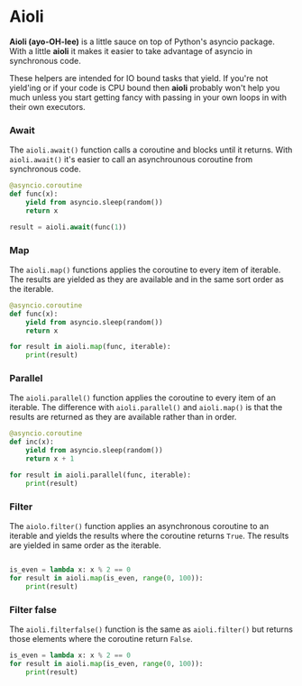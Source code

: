 # Aioli

**Aioli (ayo-OH-lee)** is a little sauce on top of Python's asyncio package.  With a
little **aioli** it makes it easier to take advantage of asyncio in synchronous code.

These helpers are intended for IO bound tasks that yield.  If you're not
yield'ing or if your code is CPU bound then **aioli** probably won't help you
much unless you start getting fancy with passing in your own loops in with their
own executors.

### Await

The `aioli.await()` function calls a coroutine and blocks until it returns. With
`aioli.await()` it's easier to call an asynchrounous coroutine from synchronous
code.

```python
@asyncio.coroutine
def func(x):
    yield from asyncio.sleep(random())
    return x

result = aioli.await(func(1))
```

### Map

The `aioli.map()` functions applies the coroutine to every item of iterable. The
results are yielded as they are available and in the same sort order as the
iterable.

```python
@asyncio.coroutine
def func(x):
    yield from asyncio.sleep(random())
    return x

for result in aioli.map(func, iterable):
    print(result)
```

### Parallel

The `aioli.parallel()` function applies the coroutine to every item of an
iterable.  The difference with `aioli.parallel()` and `aioli.map()` is that the
results are returned as they are available rather than in order.

```python
@asyncio.coroutine
def inc(x):
    yield from asyncio.sleep(random())
    return x + 1

for result in aioli.parallel(func, iterable):
    print(result)
```

### Filter

The `aiolo.filter()` function applies an asynchronous coroutine to an iterable
and yields the results where the coroutine returns `True`.  The results are
yielded in same order as the iterable.

```python

is_even = lambda x: x % 2 == 0
for result in aioli.map(is_even, range(0, 100)):
    print(result)
```

### Filter false

The `aioli.filterfalse()` function is the same as `aioli.filter()` but returns those elements
where the coroutine return `False`.

```python
is_even = lambda x: x % 2 == 0
for result in aioli.map(is_even, range(0, 100)):
    print(result)
```
